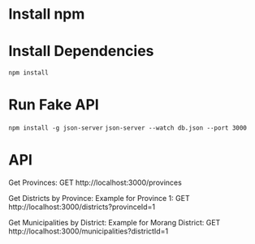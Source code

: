 
# Install npm
# Install Dependencies
`npm install`
# Run Fake API
`npm install -g json-server`
`json-server --watch db.json --port 3000`

# API 
Get Provinces:
GET http://localhost:3000/provinces

Get Districts by Province:
Example for Province 1:
GET http://localhost:3000/districts?provinceId=1

Get Municipalities by District:
Example for Morang District:
GET http://localhost:3000/municipalities?districtId=1